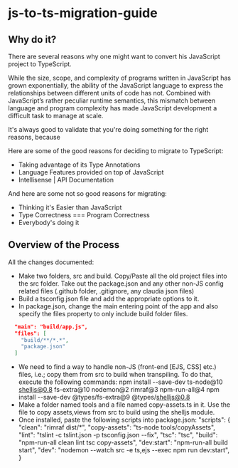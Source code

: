 # js-to-ts-migration-guide

## Why do it?
There are several reasons why one might want to convert his JavaScript project to TypeScript.

While the size, scope, and complexity of programs written in JavaScript has grown exponentially, the ability of the JavaScript language to express the relationships between different units of code has not. Combined with JavaScript’s rather peculiar runtime semantics, this mismatch between language and program complexity has made JavaScript development a difficult task to manage at scale.

It's always good to validate that you're doing something for the right reasons, because 

Here are some of the good reasons for deciding to migrate to TypeScript:

- Taking advantage of its Type Annotations
- Language Features provided on top of JavaScript
- Intellisense | API Documentation

And here are some not so good reasons for migrating:

- Thinking it's Easier than JavaScript
- Type Correctness === Program Correctness
- Everybody's doing it

## Overview of the Process

All the changes documented:
- Make two folders, src and build. Copy/Paste all the old project files into the src folder. Take out the package.json and any other non-JS config related files (.github folder, .gitignore, any claudia json files)
- Build a tsconfig.json file and add the appropriate options to it.
- In package.json, change the main entering point of the app and also specify the files property to only include build folder files.
```json
  "main": "build/app.js",
  "files": [
    "build/**/*.*",
    "package.json"
  ]
```
- We need to find a way to handle non-JS (front-end [EJS, CSS] etc.) files, i.e.; copy them from src to build when transpiling. To do that, execute the following commands:
npm install --save-dev ts-node@10 shelljs@0.8 fs-extra@10 nodemon@2 rimraf@3 npm-run-all@4
npm install --save-dev @types/fs-extra@9 @types/shelljs@0.8
- Make a folder named tools and a file named copy-assets.ts in it. Use the file to copy assets,views from src to build using the shelljs module.
- Once installed, paste the following scripts into package.json:
"scripts": {
    "clean": "rimraf dist/*",
    "copy-assets": "ts-node tools/copyAssets",
    "lint": "tslint -c tslint.json -p tsconfig.json --fix",
    "tsc": "tsc",
    "build": "npm-run-all clean lint tsc copy-assets",
    "dev:start": "npm-run-all build start",
    "dev": "nodemon --watch src -e ts,ejs --exec npm run dev:start",
  }
